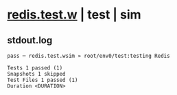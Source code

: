 # [redis.test.w](../../../../../examples/tests/valid/redis.test.w) | test | sim

## stdout.log
```log
pass ─ redis.test.wsim » root/env0/test:testing Redis

Tests 1 passed (1)
Snapshots 1 skipped
Test Files 1 passed (1)
Duration <DURATION>
```

